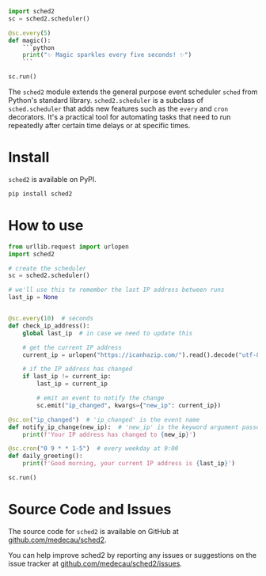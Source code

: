 ````python notest
import sched2
sc = sched2.scheduler()

@sc.every(5)
def magic():
    ```python
    print("✨ Magic sparkles every five seconds! ✨")
    ```

sc.run()
````

The `sched2` module extends the general purpose event scheduler `sched` from Python's standard library. `sched2.scheduler` is a subclass of `sched.scheduler` that adds new features such as the `every` and `cron` decorators. It's a practical tool for automating tasks that need to run repeatedly after certain time delays or at specific times.

# Install

`sched2` is available on PyPI.

```bash
pip install sched2
```

# How to use

```python notest
from urllib.request import urlopen
import sched2

# create the scheduler
sc = sched2.scheduler()

# we'll use this to remember the last IP address between runs
last_ip = None


@sc.every(10)  # seconds
def check_ip_address():
    global last_ip  # in case we need to update this

    # get the current IP address
    current_ip = urlopen("https://icanhazip.com/").read().decode("utf-8").strip()

    # if the IP address has changed
    if last_ip != current_ip:
        last_ip = current_ip

        # emit an event to notify the change
        sc.emit("ip_changed", kwargs={"new_ip": current_ip})

@sc.on("ip_changed")  # 'ip_changed' is the event name
def notify_ip_change(new_ip):  # 'new_ip' is the keyword argument passed to the event
    print(f'Your IP address has changed to {new_ip}')

@sc.cron("0 9 * * 1-5")  # every weekday at 9:00
def daily_greeting():
    print(f'Good morning, your current IP address is {last_ip}')

sc.run()
```

# Source Code and Issues

The source code for `sched2` is available on GitHub at [github.com/medecau/sched2](https://github.com/medecau/sched2).

You can help improve sched2 by reporting any issues or suggestions on the issue tracker at [github.com/medecau/sched2/issues](https://github.com/medecau/sched2/issues).
